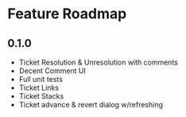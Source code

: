 # Feature Roadmap

## 0.1.0
 * Ticket Resolution & Unresolution with comments
 * Decent Comment UI
 * Full unit tests
  * Ticket Links
  * Ticket Stacks
 * Ticket advance & revert dialog w/refreshing
